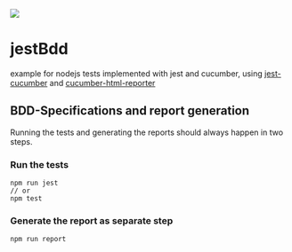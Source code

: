 ![](https://github.com/yellowbrickc/jestBdd/.github/workflows/ci.yml/badge.svg)
# jestBdd
example for nodejs tests implemented with jest and cucumber, using [jest-cucumber](https://github.com/bencompton/jest-cucumber) 
and [cucumber-html-reporter](https://github.com/gkushang/cucumber-html-reporter)

## BDD-Specifications and report generation

Running the tests and generating the reports should always happen in two steps.
### Run the tests
```shell script
npm run jest
// or
npm test
```
### Generate the report as separate step
```shell script
npm run report
```

